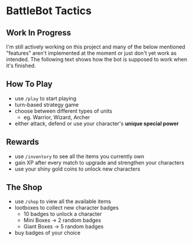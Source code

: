 # BattleBot Tactics

## Work In Progress
I'm still actively working on this project and many of the below mentioned "features" aren't implemented at the moment or just don't yet work as intended. 
The following text shows how the bot is supposed to work when it's finished.

## How To Play

- use ```/play``` to start playing
- turn-based strategy game
- choose between different types of units
  - eg. Warrior, Wizard, Archer
- either attack, defend or use your character's **unique special power**

## Rewards
- use ```/inventory``` to see all the items you currently own
- gain XP after every match to upgrade and strengthen your characters
- use your shiny gold coins to unlock new characters

## The Shop
- use ```/shop``` to view all the available items
- lootboxes to collect new character badges
  - 10 badges to unlock a character
  - Mini Boxes -> 2 random badges
  - Giant Boxes -> 5 random badges
- buy badges of your choice
